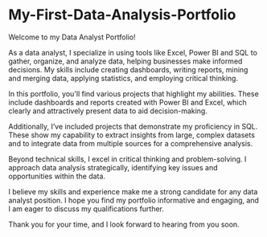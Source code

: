 # My-First-Data-Analysis-Portfolio
Welcome to my Data Analyst Portfolio!

As a data analyst, I specialize in using tools like Excel, Power BI and SQL to gather, organize, and analyze data, helping businesses make informed decisions. 
My skills include creating dashboards, writing reports, mining and merging data, applying statistics, and employing critical thinking.

In this portfolio, you'll find various projects that highlight my abilities. 
These include dashboards and reports created with Power BI and Excel, which clearly and attractively present data to aid decision-making.

Additionally, I’ve included projects that demonstrate my proficiency in SQL. 
These show my capability to extract insights from large, complex datasets and to integrate data from multiple sources for a comprehensive analysis.

Beyond technical skills, I excel in critical thinking and problem-solving. I approach data analysis strategically, identifying key issues and opportunities within the data.

I believe my skills and experience make me a strong candidate for any data analyst position. 
I hope you find my portfolio informative and engaging, and I am eager to discuss my qualifications further.

Thank you for your time, and I look forward to hearing from you soon.
